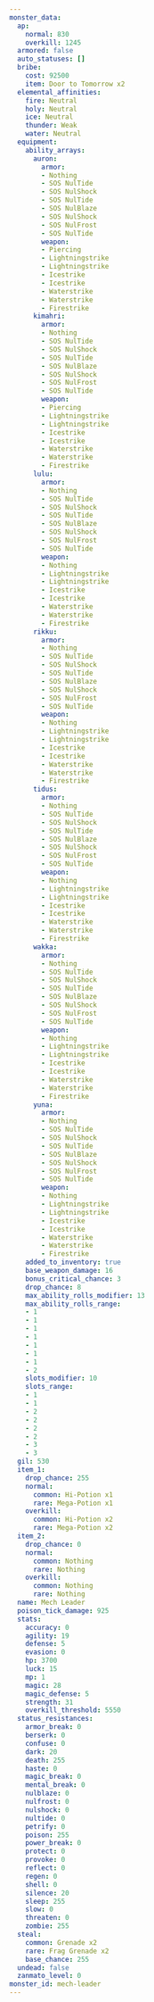 ```yaml
---
monster_data:
  ap:
    normal: 830
    overkill: 1245
  armored: false
  auto_statuses: []
  bribe:
    cost: 92500
    item: Door to Tomorrow x2
  elemental_affinities:
    fire: Neutral
    holy: Neutral
    ice: Neutral
    thunder: Weak
    water: Neutral
  equipment:
    ability_arrays:
      auron:
        armor:
        - Nothing
        - SOS NulTide
        - SOS NulShock
        - SOS NulTide
        - SOS NulBlaze
        - SOS NulShock
        - SOS NulFrost
        - SOS NulTide
        weapon:
        - Piercing
        - Lightningstrike
        - Lightningstrike
        - Icestrike
        - Icestrike
        - Waterstrike
        - Waterstrike
        - Firestrike
      kimahri:
        armor:
        - Nothing
        - SOS NulTide
        - SOS NulShock
        - SOS NulTide
        - SOS NulBlaze
        - SOS NulShock
        - SOS NulFrost
        - SOS NulTide
        weapon:
        - Piercing
        - Lightningstrike
        - Lightningstrike
        - Icestrike
        - Icestrike
        - Waterstrike
        - Waterstrike
        - Firestrike
      lulu:
        armor:
        - Nothing
        - SOS NulTide
        - SOS NulShock
        - SOS NulTide
        - SOS NulBlaze
        - SOS NulShock
        - SOS NulFrost
        - SOS NulTide
        weapon:
        - Nothing
        - Lightningstrike
        - Lightningstrike
        - Icestrike
        - Icestrike
        - Waterstrike
        - Waterstrike
        - Firestrike
      rikku:
        armor:
        - Nothing
        - SOS NulTide
        - SOS NulShock
        - SOS NulTide
        - SOS NulBlaze
        - SOS NulShock
        - SOS NulFrost
        - SOS NulTide
        weapon:
        - Nothing
        - Lightningstrike
        - Lightningstrike
        - Icestrike
        - Icestrike
        - Waterstrike
        - Waterstrike
        - Firestrike
      tidus:
        armor:
        - Nothing
        - SOS NulTide
        - SOS NulShock
        - SOS NulTide
        - SOS NulBlaze
        - SOS NulShock
        - SOS NulFrost
        - SOS NulTide
        weapon:
        - Nothing
        - Lightningstrike
        - Lightningstrike
        - Icestrike
        - Icestrike
        - Waterstrike
        - Waterstrike
        - Firestrike
      wakka:
        armor:
        - Nothing
        - SOS NulTide
        - SOS NulShock
        - SOS NulTide
        - SOS NulBlaze
        - SOS NulShock
        - SOS NulFrost
        - SOS NulTide
        weapon:
        - Nothing
        - Lightningstrike
        - Lightningstrike
        - Icestrike
        - Icestrike
        - Waterstrike
        - Waterstrike
        - Firestrike
      yuna:
        armor:
        - Nothing
        - SOS NulTide
        - SOS NulShock
        - SOS NulTide
        - SOS NulBlaze
        - SOS NulShock
        - SOS NulFrost
        - SOS NulTide
        weapon:
        - Nothing
        - Lightningstrike
        - Lightningstrike
        - Icestrike
        - Icestrike
        - Waterstrike
        - Waterstrike
        - Firestrike
    added_to_inventory: true
    base_weapon_damage: 16
    bonus_critical_chance: 3
    drop_chance: 8
    max_ability_rolls_modifier: 13
    max_ability_rolls_range:
    - 1
    - 1
    - 1
    - 1
    - 1
    - 1
    - 1
    - 2
    slots_modifier: 10
    slots_range:
    - 1
    - 1
    - 2
    - 2
    - 2
    - 2
    - 3
    - 3
  gil: 530
  item_1:
    drop_chance: 255
    normal:
      common: Hi-Potion x1
      rare: Mega-Potion x1
    overkill:
      common: Hi-Potion x2
      rare: Mega-Potion x2
  item_2:
    drop_chance: 0
    normal:
      common: Nothing
      rare: Nothing
    overkill:
      common: Nothing
      rare: Nothing
  name: Mech Leader
  poison_tick_damage: 925
  stats:
    accuracy: 0
    agility: 19
    defense: 5
    evasion: 0
    hp: 3700
    luck: 15
    mp: 1
    magic: 28
    magic_defense: 5
    strength: 31
    overkill_threshold: 5550
  status_resistances:
    armor_break: 0
    berserk: 0
    confuse: 0
    dark: 20
    death: 255
    haste: 0
    magic_break: 0
    mental_break: 0
    nulblaze: 0
    nulfrost: 0
    nulshock: 0
    nultide: 0
    petrify: 0
    poison: 255
    power_break: 0
    protect: 0
    provoke: 0
    reflect: 0
    regen: 0
    shell: 0
    silence: 20
    sleep: 255
    slow: 0
    threaten: 0
    zombie: 255
  steal:
    common: Grenade x2
    rare: Frag Grenade x2
    base_chance: 255
  undead: false
  zanmato_level: 0
monster_id: mech-leader
---
```

